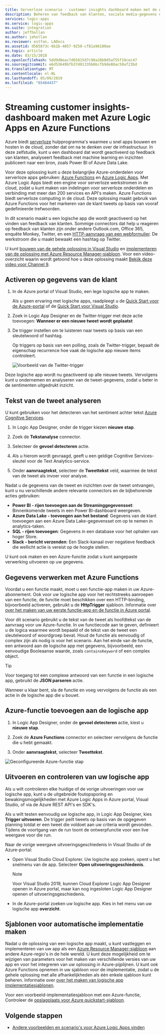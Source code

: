 ```yaml
---
title: Serverloze scenario - customer insights dashboard maken met de Azure-services | Microsoft Docs
description: Beheren van feedback van klanten, sociale media-gegevens en meer met het bouwen van een klant-dashboard met Azure Logic Apps en Azure Functions
services: logic-apps
ms.service: logic-apps
ms.suite: integration
author: jeffhollan
ms.author: jehollan
ms.reviewer: estfan, LADocs
ms.assetid: d565873c-6b1b-4057-9250-cf81a96180ae
ms.topic: article
ms.date: 03/15/2018
ms.openlocfilehash: 5dd9d8eac7d65815d7c98a28b0d5af55f19cec47
ms.sourcegitcommit: e6d53649bfb37d01335b6bcfb9de88ac50af23bd
ms.translationtype: MT
ms.contentlocale: nl-NL
ms.lasthandoff: 05/09/2019
ms.locfileid: "65464437"
---
```

# <a name="create-streaming-customer-insights-dashboard-with-azure-logic-apps-and-azure-functions"></a>Streaming customer insights-dashboard maken met Azure Logic Apps en Azure Functions

Azure biedt [serverloze](https://azure.microsoft.com/solutions/serverless/) hulpprogramma's waarmee u snel apps bouwen en hosten in de cloud, zonder dat om na te denken over de infrastructuur. In deze zelfstudie, kunt u een dashboard dat wordt geactiveerd op feedback van klanten, analyseert feedback met machine learning en inzichten publiceert naar een bron, zoals Power BI of Azure Data Lake.

Voor deze oplossing kunt u deze belangrijke Azure-onderdelen voor serverloze apps gebruiken: [Azure Functions](https://azure.microsoft.com/services/functions/) en [Azure Logic Apps](https://azure.microsoft.com/services/logic-apps/).
Met Azure Logic Apps biedt een engine voor serverloze werkstromen in de cloud, zodat u kunt maken van indelingen voor serverloze onderdelen en verbinding met meer dan 200 services en API's maken. Azure Functions biedt serverloze computing in de cloud. Deze oplossing maakt gebruik van Azure Functions voor het markeren van de klant tweets op basis van vooraf gedefinieerde trefwoorden.

In dit scenario maakt u een logische app die wordt geactiveerd op het vinden van feedback van klanten. Sommige connectors dat help u reageren op feedback van klanten zijn onder andere Outlook.com, Office 365, enquête Monkey, Twitter, en een [HTTP-aanvraag van een webformulier](https://blogs.msdn.microsoft.com/logicapps/2017/01/30/calling-a-logic-app-from-an-html-form/). De werkstroom die u maakt bewaakt een hashtag op Twitter.

U kunt [bouwen van de gehele oplossing in Visual Studio](../logic-apps/quickstart-create-logic-apps-with-visual-studio.md) en [implementeren van de oplossing met Azure Resource Manager-sjabloon](../logic-apps/logic-apps-create-deploy-template.md). Voor een video-overzicht waarin wordt getoond hoe u deze oplossing maakt [Bekijk deze video voor Channel 9](https://aka.ms/logicappsdemo). 

## <a name="trigger-on-customer-data"></a>Activeren op gegevens van de klant

1. In de Azure portal of Visual Studio, een lege logische app te maken. 

   Als u geen ervaring met logische apps, raadpleegt u de [Quick Start voor de Azure-portal](../logic-apps/quickstart-create-first-logic-app-workflow.md) of de [Quick Start voor Visual Studio](../logic-apps/quickstart-create-logic-apps-with-visual-studio.md).

2. Zoek in Logic App Designer en de Twitter-trigger met deze actie toevoegen: **Wanneer er een nieuwe tweet wordt geplaatst**

3. De trigger instellen om te luisteren naar tweets op basis van een sleutelwoord of hashtag.

   Op triggers op basis van een polling, zoals de Twitter-trigger, bepaalt de eigenschap recurrence hoe vaak de logische app nieuwe items controleert.

   ![Voorbeeld van de Twitter-trigger][1]

Deze logische app wordt nu geactiveerd op alle nieuwe tweets. Vervolgens kunt u ondernemen en analyseren van de tweet-gegevens, zodat u beter in de sentimenten uitgedrukt inzicht. 

## <a name="analyze-tweet-text"></a>Tekst van de tweet analyseren

U kunt gebruiken voor het detecteren van het sentiment achter tekst [Azure Cognitive Services](https://azure.microsoft.com/services/cognitive-services/).

1. In Logic App Designer, onder de trigger kiezen **nieuwe stap**.

2. Zoek de **Tekstanalyse** connector.

3. Selecteer de **gevoel detecteren** actie.

4. Als u hierom wordt gevraagd, geeft u een geldige Cognitive Services-sleutel voor de Text Analytics-service.

5. Onder **aanvraagtekst**, selecteer de **Tweettekst** veld, waarmee de tekst van de tweet als invoer voor analyse.

Nadat u de gegevens van de tweet en inzichten over de tweet ontvangen, kunt u nu verschillende andere relevante connectors en de bijbehorende acties gebruiken:

* **Power BI - rijen toevoegen aan de Streaminggegevensset**: Binnenkomende tweets in een Power BI-dashboard weergeven.
* **Azure Data Lake - toevoegen aan het bestand**: Gegevens van de klant toevoegen aan een Azure Data Lake-gegevensset om op te nemen in analytics-taken.
* **SQL - rijen toevoegen**: Gegevens in een database voor het ophalen van hoger Store.
* **Slack - bericht verzenden**: Een Slack-kanaal over negatieve feedback die wellicht actie is vereist op de hoogte stellen.

U kunt ook maken en een Azure-functie zodat u kunt aangepaste verwerking uitvoeren op uw gegevens. 

## <a name="process-data-with-azure-functions"></a>Gegevens verwerken met Azure Functions

Voordat u een functie maakt, moet u een functie-app maken in uw Azure-abonnement. Ook voor uw logische app voor het rechtstreeks aanroepen van een functie, de functie moet beschikken over een HTTP-binding, bijvoorbeeld activeren, gebruikt u de **HttpTrigger** sjabloon. Informatie over [over het maken van uw eerste functie-app en de functie in Azure portal](../azure-functions/functions-create-first-azure-function-azure-portal.md).

Voor dit scenario gebruikt u de tekst van de tweet als hoofdtekst van de aanvraag voor uw Azure-functie. In uw functiecode aan te geven, definieert u de logica waarmee wordt bepaald of de tekst van de tweet een sleutelwoord of woordgroep bevat. Houd de functie als eenvoudig of complex zijn als nodig is voor het scenario.
Aan het einde van de functie, een antwoord aan de logische app met gegevens, bijvoorbeeld, een eenvoudige Booleaanse waarde, zoals `containsKeyword` of een complex object.

> [!TIP]
> Voor toegang tot een complexe antwoord van een functie in een logische app, gebruikt de **JSON parseren** actie.

Wanneer u klaar bent, sla de functie en voeg vervolgens de functie als een actie in de logische app die u bouwt.

## <a name="add-azure-function-to-logic-app"></a>Azure-functie toevoegen aan de logische app

1. In Logic App Designer, onder de **gevoel detecteren** actie, kiest u **nieuwe stap**.

2. Zoek de **Azure Functions** connector en selecteer vervolgens de functie die u hebt gemaakt.

3. Onder **aanvraagtekst**, selecteer **Tweettekst**.

![Geconfigureerde Azure-functie stap][2]

## <a name="run-and-monitor-your-logic-app"></a>Uitvoeren en controleren van uw logische app

Als u wilt controleren elke huidige of de vorige uitvoeringen voor uw logische app, kunt u de uitgebreide foutopsporing en bewakingsmogelijkheden met Azure Logic Apps in Azure portal, Visual Studio, of via de Azure REST API's en SDK's.

Als u wilt testen eenvoudig uw logische app, in Logic App Designer, kies **Trigger uitvoeren**. De trigger peilt tweets op basis van de opgegeven planning totdat er een tweet die voldoet aan uw criteria wordt gevonden. Tijdens de voortgang van de run toont de ontwerpfunctie voor een live weergave voor die run.

Naar de vorige weergave uitvoeringsgeschiedenis in Visual Studio of de Azure-portal: 

* Open Visual Studio Cloud Explorer. Uw logische app zoeken, opent u het snelmenu van de app. Selecteer **Open uitvoeringsgeschiedenis**.

  > [!NOTE]
  > Voor Visual Studio 2019, kunnen Cloud Explorer Logic App Designer openen in Azure portal, maar kan nog ingesloten Logic App Designer openen of uitvoeringsgeschiedenis.

* In de Azure-portal zoeken uw logische app. Kies in het menu van uw logische app **overzicht**. 

## <a name="create-automated-deployment-templates"></a>Sjablonen voor automatische implementatie maken

Nadat u de oplossing van een logische app maakt, u kunt vastleggen en implementeren van uw app als een [Azure Resource Manager-sjabloon](../azure-resource-manager/resource-group-overview.md#template-deployment) aan andere Azure-regio's in de hele wereld. U kunt deze mogelijkheid om te wijzigen van parameters voor het maken van verschillende versies van uw app en voor het integreren van uw oplossing in Azure-pijplijnen. U kunt ook Azure Functions opnemen in uw sjabloon voor de implementatie, zodat u de gehele oplossing met alle afhankelijkheden als één enkele sjabloon kunt beheren. Informatie over [over het maken van logische app implementatiesjablonen](../logic-apps/logic-apps-create-deploy-template.md).

Voor een voorbeeld-implementatiesjabloon met een Azure-functie, Controleer de [opslagplaats voor Azure quickstart-sjabloon](https://github.com/Azure/azure-quickstart-templates/tree/master/101-function-app-create-dynamic).

## <a name="next-steps"></a>Volgende stappen

* [Andere voorbeelden en scenario's voor Azure Logic Apps vinden](logic-apps-examples-and-scenarios.md)

<!-- Image References -->
[1]: ./media/logic-apps-scenario-social-serverless/twitter.png
[2]: ./media/logic-apps-scenario-social-serverless/function.png
